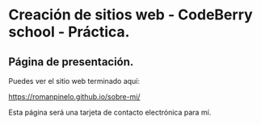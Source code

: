 # Creación de sitios web - CodeBerry school - Práctica.

## Página de presentación.

Puedes ver el sitio web terminado aquí:

https://romanpinelo.github.io/sobre-mi/

Esta página será una tarjeta de contacto electrónica para mí.
